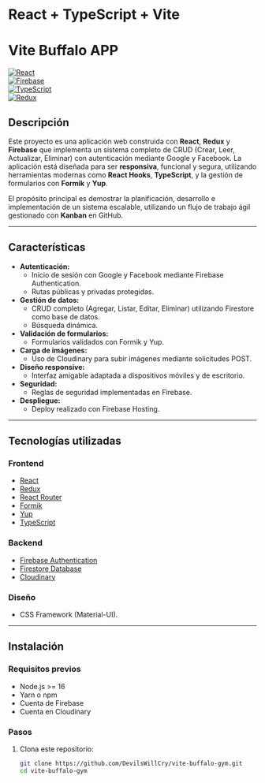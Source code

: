 # React + TypeScript + Vite

# Vite Buffalo APP

[![React](https://img.shields.io/badge/React-v18.0.0-blue)](https://reactjs.org/)  
[![Firebase](https://img.shields.io/badge/Firebase-v9.0.0-orange)](https://firebase.google.com/)  
[![TypeScript](https://img.shields.io/badge/TypeScript-v5.0.0-blue)](https://www.typescriptlang.org/)  
[![Redux](https://img.shields.io/badge/Redux-v8.0.0-purple)](https://redux.js.org/)  

## Descripción

Este proyecto es una aplicación web construida con **React**, **Redux** y **Firebase** que implementa un sistema completo de CRUD (Crear, Leer, Actualizar, Eliminar) con autenticación mediante Google y Facebook. La aplicación está diseñada para ser **responsiva**, funcional y segura, utilizando herramientas modernas como **React Hooks**, **TypeScript**, y la gestión de formularios con **Formik** y **Yup**.

El propósito principal es demostrar la planificación, desarrollo e implementación de un sistema escalable, utilizando un flujo de trabajo ágil gestionado con **Kanban** en GitHub.

---

## Características

- **Autenticación:**
  - Inicio de sesión con Google y Facebook mediante Firebase Authentication.
  - Rutas públicas y privadas protegidas.
- **Gestión de datos:**
  - CRUD completo (Agregar, Listar, Editar, Eliminar) utilizando Firestore como base de datos.
  - Búsqueda dinámica.
- **Validación de formularios:**
  - Formularios validados con Formik y Yup.
- **Carga de imágenes:**
  - Uso de Cloudinary para subir imágenes mediante solicitudes POST.
- **Diseño responsive:**
  - Interfaz amigable adaptada a dispositivos móviles y de escritorio.
- **Seguridad:**
  - Reglas de seguridad implementadas en Firebase.
- **Despliegue:**
  - Deploy realizado con Firebase Hosting.

---

## Tecnologías utilizadas

### Frontend

- [React](https://reactjs.org/)
- [Redux](https://redux.js.org/)
- [React Router](https://reactrouter.com/)
- [Formik](https://formik.org/)
- [Yup](https://github.com/jquense/yup)
- [TypeScript](https://www.typescriptlang.org/)

### Backend

- [Firebase Authentication](https://firebase.google.com/products/auth)
- [Firestore Database](https://firebase.google.com/products/firestore)
- [Cloudinary](https://cloudinary.com/)

### Diseño

- CSS Framework (Material-UI).

---

## Instalación

### Requisitos previos

- Node.js >= 16
- Yarn o npm
- Cuenta de Firebase
- Cuenta en Cloudinary

### Pasos

1. Clona este repositorio:

   ```bash
   git clone https://github.com/DevilsWillCry/vite-buffalo-gym.git
   cd vite-buffalo-gym
